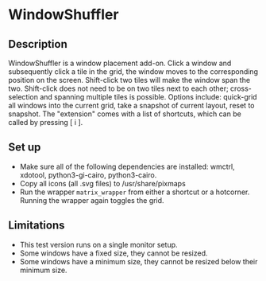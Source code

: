 # WindowShuffler

## Description
WindowShuffler is a window placement add-on. Click a window and subsequently click a tile in the grid, the window moves to the corresponding position on the screen. Shift-click two tiles will make the window span the two. Shift-click does not need to be on two tiles next to each other; cross- selection and spanning multiple tiles is possible.
Options include: quick-grid all windows into the current grid, take a snapshot of current layout, reset to snapshot.
The "extension" comes with a list of shortcuts, which can be called by pressing [ i ].

## Set up
- Make sure all of the following dependencies are installed: wmctrl, xdotool, python3-gi-cairo, python3-cairo.
- Copy all icons (all .svg files) to /usr/share/pixmaps
- Run the wrapper `matrix_wrapper` from either a shortcut or a hotcorner. Running the wrapper again toggles the grid.

## Limitations
- This test version runs on a single monitor setup.
- Some windows have a fixed size, they cannot be resized.
- Some windows have a minimum size, they cannot be resized below their minimum size.

